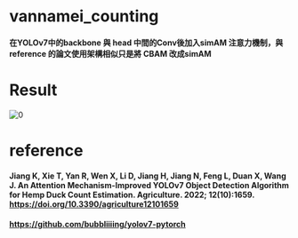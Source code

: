 # vannamei_counting
#### 在YOLOv7中的backbone 與 head 中間的Conv後加入simAM 注意力機制，與 reference 的論文使用架構相似只是將 CBAM 改成simAM 
# Result
![0](https://github.com/NFUEEchris/vannamei_counting/assets/74455348/7364b850-2636-4e98-a606-f1a0d948769a)
# reference
#### Jiang K, Xie T, Yan R, Wen X, Li D, Jiang H, Jiang N, Feng L, Duan X, Wang J. An Attention Mechanism-Improved YOLOv7 Object Detection Algorithm for Hemp Duck Count Estimation. Agriculture. 2022; 12(10):1659. https://doi.org/10.3390/agriculture12101659

#### https://github.com/bubbliiiing/yolov7-pytorch
